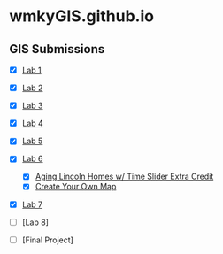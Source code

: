 # wmkyGIS.github.io
## GIS Submissions

- [x] [Lab 1](https://github.com/wmkyGIS/wmkyGIS.github.io/blob/main/Lab%201.html)
- [x] [Lab 2](https://github.com/wmkyGIS/wmkyGIS.github.io/tree/main/lab2) 
- [x] [Lab 3](https://github.com/wmkyGIS/wmkyGIS.github.io/blob/main/Lab%203/Output%20Directory/index.html)
- [x] [Lab 4](https://github.com/wmkyGIS/wmkyGIS.github.io/tree/main/lab4)
- [x] [Lab 5](wmkyGIS.github.io/lab5/index.html)
- [x] [Lab 6](wmkyGIS.github.io/lab6/)
    - [x]  [Aging Lincoln Homes w/ Time Slider Extra Credit](wmkyGIS.github.io/lab6/6_2index.html)
    - [x]  [Create Your Own Map](wmkygis.github.io/lab6/CYOmap_index.html)
- [x] [Lab 7](wmkyGIS.github.io/lab7/index.html)
- [ ] [Lab 8]
- [ ] [Final Project]

